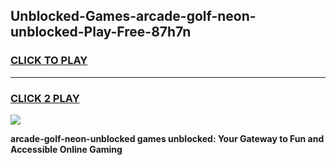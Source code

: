 
## Unblocked-Games-arcade-golf-neon-unblocked-Play-Free-87h7n
<h3>
<a href="https://premium76.site?title=arcade-golf-neon-unblocked&ref=12A">CLICK TO PLAY</a></h3>
<hr>

<h3>
<a href="https://premium76.site?title=arcade-golf-neon-unblocked&ref=12A">CLICK 2 PLAY</a>
  
</h3>

<a href="https://premium76.site?title=arcade-golf-neon-unblocked&ref=12A"><img src="https://clearcache.store/games.png"></a>


**arcade-golf-neon-unblocked games unblocked: Your Gateway to Fun and Accessible Online Gaming**
